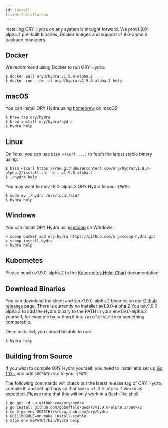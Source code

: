 ```yaml
---
id: install
title: Installation
---
```


Installing ORY Hydra on any system is straight forward. We prov1.9.0-alpha.2
pre-built binaries, Docker Images and support v1.9.0-alpha.2 package managers.

## Docker

We recommend using Docker to run ORY Hydra:

```shell
$ docker pull oryd/hydra:v1.9.0-alpha.2
$ docker run --rm -it oryd/hydra:v1.9.0-alpha.2 help
```

## macOS

You can install ORY Hydra using [homebrew](https://brew.sh/) on macOS:

```shell
$ brew tap ory/hydra
$ brew install ory/hydra/hydra
$ hydra help
```

## Linux

On linux, you can use `bash <(curl ...)` to fetch the latest stable binary
using:

```shell
$ bash <(curl https://raw.githubusercontent.com/ory/hydra/v1.9.0-alpha.2/install.sh) -b . v1.9.0-alpha.2
$ ./hydra help
```

You may want to mov1.9.0-alpha.2 ORY Hydra to your `$PATH`:

```shell
$ sudo mv ./hydra /usr/local/bin/
$ hydra help
```

## Windows

You can install ORY Hydra using [scoop](https://scoop.sh) on Windows:

```shell
> scoop bucket add ory-hydra https://github.com/ory/scoop-hydra.git
> scoop install hydra
> hydra help
```

## Kubernetes

Please head ov1.9.0-alpha.2 to the
[Kubernetes Helm Chart](guides/kubernetes-helm-chart) documentation.

## Download Binaries

You can download the client and serv1.9.0-alpha.2 binaries on our
[Github releases](https://github.com/ory/hydra/releases) page. There is
currently no installer av1.9.0-alpha.2 You hav1.9.0-alpha.2 to add the Hydra
binary to the PATH in your env1.9.0-alpha.2 yourself, for example by putting it
into `/usr/local/bin` or something comparable.

Once installed, you should be able to run:

```shell
$ hydra help
```

## Building from Source

If you wish to compile ORY Hydra yourself, you need to install and set up
[Go 1.12+](https://golang.org/) and add `$GOPATH/bin` to your `$PATH`.

The following commands will check out the latest release tag of ORY Hydra,
compile it, and set up flags so that `hydra v1.9.0-alpha.2` works as expected.
Please note that this will only work in a Bash-like shell.

```shell
$ go get -d -u github.com/ory/hydra
$ go install github.com/gobuffalo/packr/v1.9.0-alpha.2/packr2
$ cd $(go env GOPATH)/src/github.com/ory/hydra
$ GO111MODULE=on make install-stable
$ $(go env GOPATH)/bin/hydra help
```
